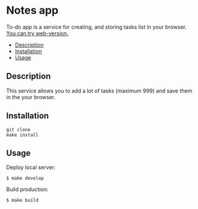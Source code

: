 # Notes app

To-do app is a service for creating, and storing tasks list in your browser.<br>
<a href="https://todo-app-five-brown.vercel.app/">You can try web-version.</a>

- [Description](#Description)
- [Installation](#Installation)
- [Usage](#Usage)

## Description

This service allows you to add a lot of tasks (maximum 999) and save them in the your browser.

## Installation

```
git clone 
make install
```

## Usage

Deploy local server:

```
$ make develop
```

Build production:

```
$ make build
```

